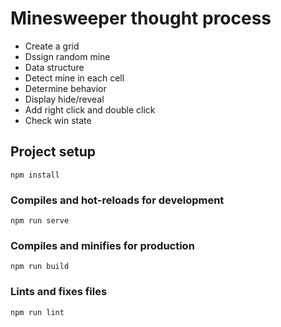 # Minesweeper thought process
- Create a grid
- Dssign random mine
- Data structure
- Detect mine in each cell
- Determine behavior
- Display hide/reveal
- Add right click and double click
- Check win state

## Project setup
```
npm install
```

### Compiles and hot-reloads for development
```
npm run serve
```

### Compiles and minifies for production
```
npm run build
```

### Lints and fixes files
```
npm run lint
```

